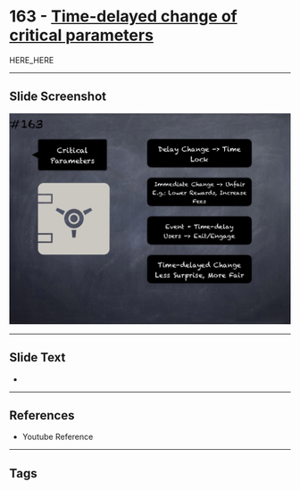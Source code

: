 # 163 - [Time-delayed change of critical parameters](Time-delayed%20change%20of%20critical%20parameters.md)

HERE_HERE

___
## Slide Screenshot
![0163.png](../../images/pitfalls_and_best_practices201/163.png)
___
## Slide Text
- 
___
## References
- Youtube Reference
___
## Tags